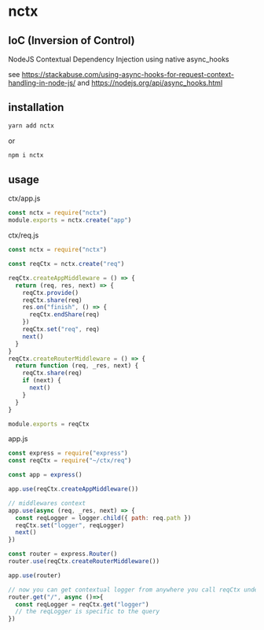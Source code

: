 # nctx

## IoC (Inversion of Control)
NodeJS Contextual Dependency Injection using native async_hooks

see https://stackabuse.com/using-async-hooks-for-request-context-handling-in-node-js/
and https://nodejs.org/api/async_hooks.html

## installation
```sh
yarn add nctx
```
or
```sh
npm i nctx
```

## usage
ctx/app.js
```js
const nctx = require("nctx")
module.exports = nctx.create("app")
```

ctx/req.js
```js
const nctx = require("nctx")

const reqCtx = nctx.create("req")

reqCtx.createAppMiddleware = () => {
  return (req, res, next) => {
    reqCtx.provide()
    reqCtx.share(req)
    res.on("finish", () => {
      reqCtx.endShare(req)
    })
    reqCtx.set("req", req)
    next()
  }
}
reqCtx.createRouterMiddleware = () => {
  return function (req, _res, next) {
    reqCtx.share(req)
    if (next) {
      next()
    }
  }
}

module.exports = reqCtx
```

app.js
```js
const express = require("express")
const reqCtx = require("~/ctx/req")

const app = express()

app.use(reqCtx.createAppMiddleware())

// middlewares context
app.use(async (req, _res, next) => {
  const reqLogger = logger.child({ path: req.path })
  reqCtx.set("logger", reqLogger)
  next()
})

const router = express.Router()
router.use(reqCtx.createRouterMiddleware())

app.use(router)

// now you can get contextual logger from anywhere you call reqCtx under async tree
router.get("/", async ()=>{
  const reqLogger = reqCtx.get("logger")
  // the reqLogger is specific to the query
})

```
